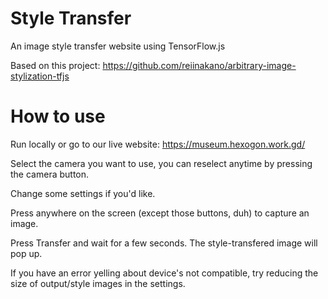 # Style Transfer
An image style transfer website using TensorFlow.js

Based on this project: https://github.com/reiinakano/arbitrary-image-stylization-tfjs

# How to use
Run locally or go to our live website: https://museum.hexogon.work.gd/

Select the camera you want to use, you can reselect anytime by pressing the camera button.

Change some settings if you'd like.

Press anywhere on the screen (except those buttons, duh) to capture an image.

Press Transfer and wait for a few seconds. The style-transfered image will pop up.

If you have an error yelling about device's not compatible, try reducing the size of output/style images in the settings.
